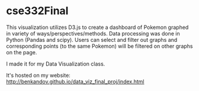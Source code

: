 # cse332Final

This visualization utilizes D3.js to create a dashboard of Pokemon graphed in variety of ways/perspectives/methods. Data processing was done in Python (Pandas and scipy). Users can select and filter out graphs and corresponding points (to the same Pokemon) will be filtered on other graphs on the page.

I made it for my Data Visualization class.

It's hosted on my website:
http://benkandov.github.io/data_viz_final_proj/index.html
